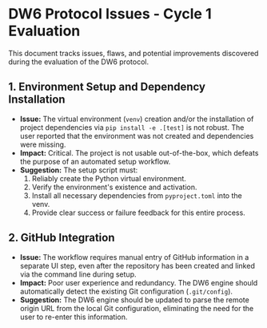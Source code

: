 # DW6 Protocol Issues - Cycle 1 Evaluation

This document tracks issues, flaws, and potential improvements discovered during the evaluation of the DW6 protocol.

## 1. Environment Setup and Dependency Installation

- **Issue:** The virtual environment (`venv`) creation and/or the installation of project dependencies via `pip install -e .[test]` is not robust. The user reported that the environment was not created and dependencies were missing.
- **Impact:** Critical. The project is not usable out-of-the-box, which defeats the purpose of an automated setup workflow.
- **Suggestion:** The setup script must:
    1.  Reliably create the Python virtual environment.
    2.  Verify the environment's existence and activation.
    3.  Install all necessary dependencies from `pyproject.toml` into the venv.
    4.  Provide clear success or failure feedback for this entire process.

## 2. GitHub Integration

- **Issue:** The workflow requires manual entry of GitHub information in a separate UI step, even after the repository has been created and linked via the command line during setup.
- **Impact:** Poor user experience and redundancy. The DW6 engine should automatically detect the existing Git configuration (`.git/config`).
- **Suggestion:** The DW6 engine should be updated to parse the remote origin URL from the local Git configuration, eliminating the need for the user to re-enter this information.
